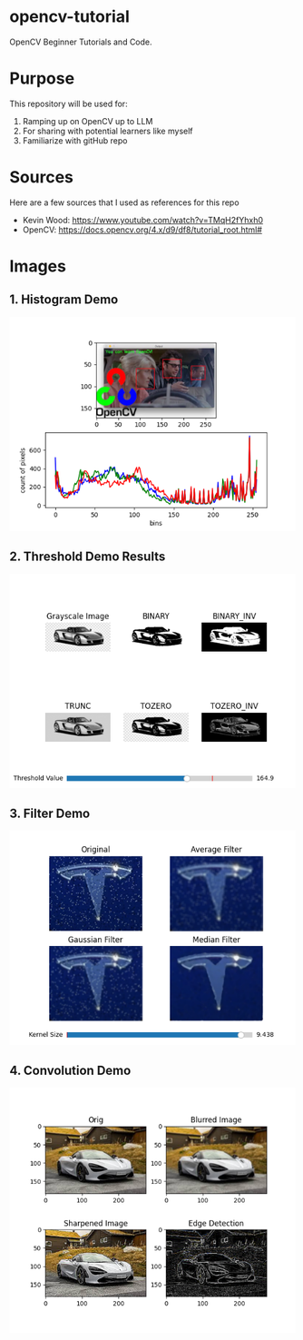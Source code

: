 # opencv-tutorial
OpenCV Beginner Tutorials and Code.

# Purpose
This repository will be used for: 
  1. Ramping up on OpenCV up to LLM
  2. For sharing with potential learners like myself
  3. Familiarize with gitHub repo

# Sources
Here are a few sources that I used as references for this repo
  - Kevin Wood: https://www.youtube.com/watch?v=TMqH2fYhxh0
  - OpenCV: https://docs.opencv.org/4.x/d9/df8/tutorial_root.html#

#  Images
## 1. Histogram Demo
![Histogram plot](./lesson_pics/histogram_output.png)


## 2. Threshold Demo Results
![Threshold Demo](./lesson_pics/threshold_demo.png)

## 3. Filter Demo
![Filter Demo](./lesson_pics/filter_demo2.png)

## 4. Convolution Demo
![Convolution](./lesson_pics/convolution_2D.png)
